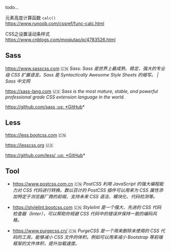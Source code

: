 todo...



元素高度计算函数 `calc()`  
https://www.runoob.com/cssref/func-calc.html



CSS之设置滚动条样式  
https://www.cnblogs.com/moqiutao/p/4783526.html



## Sass

https://www.sasscss.com :cn: *Sass: Sass 是世界上最成熟、稳定、强大的专业级 CSS 扩展语言。Sass 是 Syntactically Awesome Style Sheets 的缩写。 | Sass 中文网*

https://sass-lang.com :us: *Sass is the most mature, stable, and powerful professional grade CSS extension language in the world.*

https://github.com/sass :us: *GitHub*



## Less

https://less.bootcss.com :cn: 

https://lesscss.org :us:

https://github.com/less/ :us: *GitHub*



## Tool

- https://www.postcss.com.cn :cn: *PostCSS 利用 JavaScript 的强大编程能力对 CSS 代码进行转换。数以百计的 PostCSS 插件可以用来为 CSS 属性添加特定于浏览器厂商的前缀、支持未来 CSS 语法、模块化、代码检测等。*

- https://stylelint.bootcss.com :cn: *Stylelint 是一个强大、先进的 CSS 代码检查器（linter），可以帮助你规避 CSS 代码中的错误并保持一致的编码风格。*

- https://www.purgecss.cn/ :cn: *PurgeCSS 是一个用来删除未使用的 CSS 代码的工具，能够减小 CSS 文件的体积。例如可以用来减小 Bootstrap 等前端框架的文件体积，提升加载速度。*
